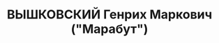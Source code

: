 ---
title: ВЫШКОВСКИЙ Генрих Маркович ("Марабут")
description: "1898 г.р., поляк, член компартии Польши, сотрудник польской секции Исполкома\
  \ Коминтерна, 3 ноября 1937 года Военной Коллегией Верховного суда СССР как участник\
  \ польской шпионской диверсионно-террористической организации осужден к расстрелу.\
  \ \n  30 сентября 1955 года Военной Коллегией Верховного суда СССР реабилитирован."
---